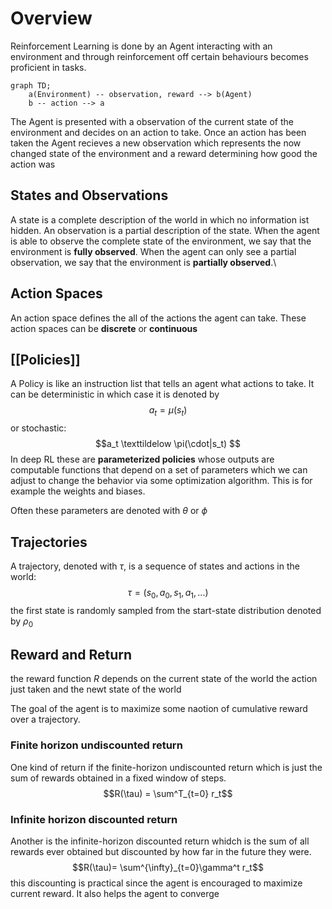 # Overview
Reinforcement Learning is done by an Agent interacting with an environment and through reinforcement off certain behaviours becomes proficient in tasks.
```mermaid
graph TD;
	a(Environment) -- observation, reward --> b(Agent)
	b -- action --> a

```
The Agent is presented with a observation of the current state of the environment and decides on an action to take. Once an action has been taken the Agent recieves a new observation which represents the now changed state of the environment and a reward determining how good the action was

## States and Observations
A state is a complete description of the world in which no information ist hidden. An observation is a partial description of the state. When the agent is able to observe the complete state of the environment, we say that the environment is **fully observed**. When the agent can only see a partial observation, we say that the environment is **partially observed**.\

## Action Spaces
An action space defines the all of the actions the agent can take. These action spaces can be **discrete** or **continuous** 

## [[Policies]] 
A Policy is like an instruction list that tells an agent what actions to take. It can be deterministic in which case it is denoted by
$$a_t = \mu(s_t) $$ or stochastic:
$$a_t \texttildelow \pi(\cdot|s_t) $$
In deep RL these are **parameterized policies** whose outputs are computable functions that depend on a set of parameters which we can adjust to change the behavior via some optimization algorithm. This is for example the weights and biases. 

Often these parameters are denoted with $\theta$ or $\phi$ 

## Trajectories
A trajectory, denoted with $\tau$, is a sequence of states and actions in the world:
$$\tau =(s_0,a_0, s_1, a_1, ...)$$
the first state is randomly sampled from the start-state distribution denoted by $\rho_0$  

## Reward and Return 

the reward function $R$ depends on the current state of the world the action just taken and the newt state of the world

The goal of the agent is to maximize some naotion of cumulative reward over a trajectory. 

### Finite horizon undiscounted return 
One kind of return if the finite-horizon undiscounted return which is just the sum of rewards obtained in a fixed window of steps.
$$R(\tau) = \sum^T_{t=0} r_t$$
### Infinite horizon discounted return
Another is the infinite-horizon discounted return whidch is the sum of all rewards ever  obtained but discounted by how far in the future they were.
$$R(\tau)= \sum^{\infty}_{t=0}\gamma^t r_t$$
this discounting is practical since the agent is encouraged to maximize current reward. It also helps the agent to converge
